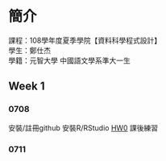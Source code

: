 ﻿# 簡介  
 課程：108學年度夏季學院【資料科學程式設計】  
 學生：鄭仕杰  
 學籍：元智大學 中國語文學系準大一生

## Week 1
 
### 0708
   安裝/註冊github
   安裝R/RStudio
   [HW0](https://github.com/Jack112589/Jack-Zheng/blob/master/HW0.html)
   課後練習
 
### 0711


